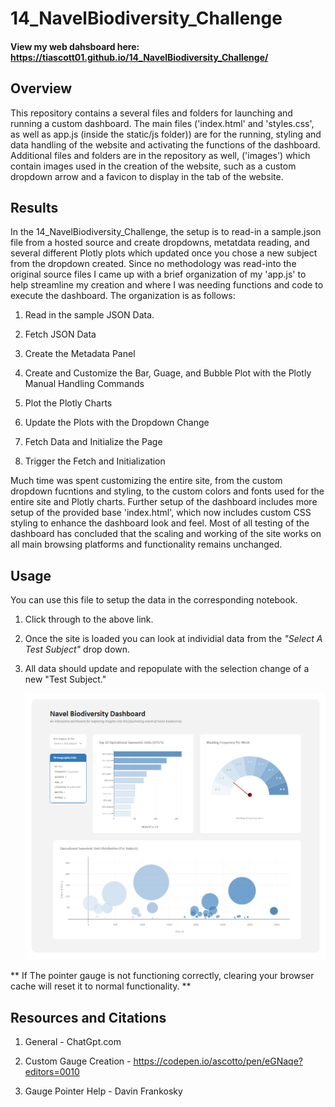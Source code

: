 # 14_NavelBiodiversity_Challenge

#### View my web dahsboard here: https://tiascott01.github.io/14_NavelBiodiversity_Challenge/

## Overview

This repository contains a several files and folders for launching and running a custom dashboard. The main files ('index.html' and 'styles.css', as well as app.js (inside the static/js folder)) are for the running, styling and data handling of the website and activating the functions of the dashboard. Additional files and folders are in the repository as well, ('images') which contain images used in the creation of the website, such as a custom dropdown arrow and a favicon to display in the tab of the website.

## Results

In the 14_NavelBiodiversity_Challenge, the setup is to read-in a sample.json file from a hosted source and create dropdowns, metatdata reading, and several different Plotly plots which updated once you chose a new subject from the dropdown created. Since no methodology was read-into the original source files I came up with a brief organization of my 'app.js' to help streamline my creation and where I was needing functions and code to execute the dashboard. The organization is as follows:

1. Read in the sample JSON Data.

2. Fetch JSON Data
   
3. Create the Metadata Panel

4. Create and Customize the Bar, Guage, and Bubble Plot with the Plotly Manual Handling Commands

5. Plot the Plotly Charts

6. Update the Plots with the Dropdown Change

7. Fetch Data and Initialize the Page

8. Trigger the Fetch and Initialization


Much time was spent customizing the entire site, from the custom dropdown fucntions and styling, to the custom colors and fonts used for the entire site and Plotly charts. Further setup of the dashboard includes more setup of the provided base 'index.html', which now includes custom CSS styling to enhance the dashboard look and feel. Most of all testing of the dashboard has concluded that the scaling and working of the site works on all main browsing platforms and functionality remains unchanged.




## Usage

You can use this file to setup the data in the corresponding notebook.

1. Click through to the above link.

2. Once the site is loaded you can look at individial data from the <i>"Select A Test Subject"</i> drop down. 
   
3. All data should update and repopulate with the selection change of a new "Test Subject."
    <p align="center">
    <img src="https://github.com/tiascott01/14_NavelBiodiversity_Challenge/blob/main/Resources/screenshot.png" width="750">
    </p>


** If The pointer gauge is not functioning correctly, clearing your browser cache will reset it to normal functionality. **

## Resources and Citations

1. General - ChatGpt.com

2. Custom Gauge Creation - https://codepen.io/ascotto/pen/eGNaqe?editors=0010

3. Gauge Pointer Help - Davin Frankosky
